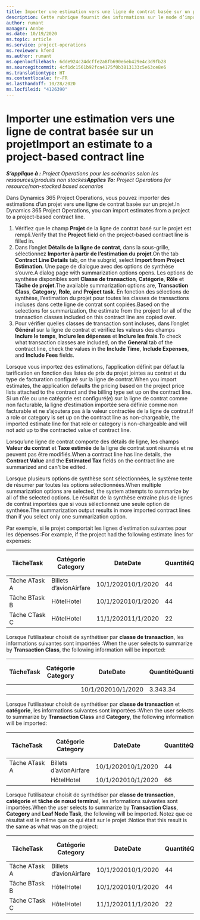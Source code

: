 ```yaml
---
title: Importer une estimation vers une ligne de contrat basée sur un projet
description: Cette rubrique fournit des informations sur le mode d’importation des estimations à partir d’un projet vers une ligne du contrat.
author: rumant
manager: Annbe
ms.date: 10/19/2020
ms.topic: article
ms.service: project-operations
ms.reviewer: kfend
ms.author: rumant
ms.openlocfilehash: 6dde924c24dcffe2a8fb690e6eb429e4c3d9fb28
ms.sourcegitcommit: 4cf1dc1561b92fca4175f0b3813133c5e63ce8e6
ms.translationtype: HT
ms.contentlocale: fr-FR
ms.lasthandoff: 10/28/2020
ms.locfileid: "4126390"
---
```

# <a name="import-an-estimate-to-a-project-based-contract-line"></a><span data-ttu-id="92ab1-103">Importer une estimation vers une ligne de contrat basée sur un projet</span><span class="sxs-lookup"><span data-stu-id="92ab1-103">Import an estimate to a project-based contract line</span></span>

<span data-ttu-id="92ab1-104">_**S’applique à :** Project Operations pour les scénarios selon les ressources/produits non stockés_</span><span class="sxs-lookup"><span data-stu-id="92ab1-104">_**Applies To:** Project Operations for resource/non-stocked based scenarios_</span></span>

<span data-ttu-id="92ab1-105">Dans Dynamics 365 Project Operations, vous pouvez importer des estimations d’un projet vers une ligne de contrat basée sur un projet.</span><span class="sxs-lookup"><span data-stu-id="92ab1-105">In Dynamics 365 Project Operations, you can import estimates from a project to a project-based contract line.</span></span>

1. <span data-ttu-id="92ab1-106">Vérifiez que le champ **Projet** de la ligne de contrat basé sur le projet est rempli.</span><span class="sxs-lookup"><span data-stu-id="92ab1-106">Verify that the **Project** field on the project-based contract line is filled in.</span></span>
2. <span data-ttu-id="92ab1-107">Dans l’onglet **Détails de la ligne de contrat**, dans la sous-grille, sélectionnez **Importer à partir de l’estimation du projet**.</span><span class="sxs-lookup"><span data-stu-id="92ab1-107">On the tab **Contract Line Details** tab, on the subgrid, select **Import from Project Estimation**.</span></span> <span data-ttu-id="92ab1-108">Une page de dialogue avec des options de synthèse s’ouvre.</span><span class="sxs-lookup"><span data-stu-id="92ab1-108">A dialog page with summarization options opens.</span></span> <span data-ttu-id="92ab1-109">Les options de synthèse disponibles sont **Classe de transaction**, **Catégorie**, **Rôle** et **Tâche de projet**.</span><span class="sxs-lookup"><span data-stu-id="92ab1-109">The available summarization options are, **Transaction Class**, **Category**, **Role**, and **Project task**.</span></span> <span data-ttu-id="92ab1-110">En fonction des sélections de synthèse, l’estimation du projet pour toutes les classes de transactions incluses dans cette ligne de contrat sont copiées.</span><span class="sxs-lookup"><span data-stu-id="92ab1-110">Based on the selections for summarization, the estimate from the project for all of the transaction classes included on this contract line are copied over.</span></span> 
3. <span data-ttu-id="92ab1-111">Pour vérifier quelles classes de transaction sont incluses, dans l’onglet **Général** sur la ligne de contrat et vérifiez les valeurs des champs **Inclure le temps**, **Inclure les dépenses** et **Inclure les frais**.</span><span class="sxs-lookup"><span data-stu-id="92ab1-111">To check what transaction classes are included, on the **General** tab of the contract line, check the values in the **Include Time**, **Include Expenses**, and **Include Fees** fields.</span></span>

<span data-ttu-id="92ab1-112">Lorsque vous importez des estimations, l’application définit par défaut la tarification en fonction des listes de prix du projet jointes au contrat et du type de facturation configuré sur la ligne de contrat.</span><span class="sxs-lookup"><span data-stu-id="92ab1-112">When you import estimates, the application defaults the pricing based on the project price lists attached to the contract and the billing type set up on the contract line.</span></span> <span data-ttu-id="92ab1-113">Si un rôle ou une catégorie est configuré(e) sur la ligne de contrat comme non facturable, la ligne d’estimation importée sera définie comme non facturable et ne s’ajoutera pas à la valeur contractée de la ligne de contrat.</span><span class="sxs-lookup"><span data-stu-id="92ab1-113">If a role or category is set up on the contract line as non-chargeable, the imported estimate line for that role or category is non-chargeable and will not add up to the contracted value of contract line.</span></span>

<span data-ttu-id="92ab1-114">Lorsqu’une ligne de contrat comporte des détails de ligne, les champs **Valeur du contrat** et **Taxe estimée** de la ligne de contrat sont résumés et ne peuvent pas être modifiés.</span><span class="sxs-lookup"><span data-stu-id="92ab1-114">When a contract line has line details, the **Contract Value** and the **Estimated Tax** fields on the contract line are summarized and can't be edited.</span></span>

<span data-ttu-id="92ab1-115">Lorsque plusieurs options de synthèse sont sélectionnées, le système tente de résumer par toutes les options sélectionnées.</span><span class="sxs-lookup"><span data-stu-id="92ab1-115">When multiple summarization options are selected, the system attempts to summarize by all of the selected options.</span></span> <span data-ttu-id="92ab1-116">Le résultat de la synthèse entraîne plus de lignes de contrat importées que si vous sélectionnez une seule option de synthèse.</span><span class="sxs-lookup"><span data-stu-id="92ab1-116">The summarization output results in more imported contract lines than if you select only one summarization option.</span></span>

<span data-ttu-id="92ab1-117">Par exemple, si le projet comportait les lignes d’estimation suivantes pour les dépenses :</span><span class="sxs-lookup"><span data-stu-id="92ab1-117">For example, if the project had the following estimate lines for expenses:</span></span>

| <span data-ttu-id="92ab1-118">Tâche</span><span class="sxs-lookup"><span data-stu-id="92ab1-118">Task</span></span> | <span data-ttu-id="92ab1-119">Catégorie </span><span class="sxs-lookup"><span data-stu-id="92ab1-119">Category</span></span> | <span data-ttu-id="92ab1-120">Date</span><span class="sxs-lookup"><span data-stu-id="92ab1-120">Date</span></span> | <span data-ttu-id="92ab1-121">Quantité</span><span class="sxs-lookup"><span data-stu-id="92ab1-121">Quantity</span></span> | <span data-ttu-id="92ab1-122">Prix unitaire</span><span class="sxs-lookup"><span data-stu-id="92ab1-122">Unit price</span></span> | <span data-ttu-id="92ab1-123">Montant</span><span class="sxs-lookup"><span data-stu-id="92ab1-123">Amount</span></span> |
| --- | --- | --- | --- | --- | --- |
| <span data-ttu-id="92ab1-124">Tâche A</span><span class="sxs-lookup"><span data-stu-id="92ab1-124">Task A</span></span> | <span data-ttu-id="92ab1-125">Billets d’avion</span><span class="sxs-lookup"><span data-stu-id="92ab1-125">Airfare</span></span> | <span data-ttu-id="92ab1-126">10/1/2020</span><span class="sxs-lookup"><span data-stu-id="92ab1-126">10/1/2020</span></span> | <span data-ttu-id="92ab1-127">4</span><span class="sxs-lookup"><span data-stu-id="92ab1-127">4</span></span> | <span data-ttu-id="92ab1-128">400</span><span class="sxs-lookup"><span data-stu-id="92ab1-128">400</span></span> | <span data-ttu-id="92ab1-129">1600</span><span class="sxs-lookup"><span data-stu-id="92ab1-129">1600</span></span> |
| <span data-ttu-id="92ab1-130">Tâche B</span><span class="sxs-lookup"><span data-stu-id="92ab1-130">Task B</span></span> | <span data-ttu-id="92ab1-131">Hôtel</span><span class="sxs-lookup"><span data-stu-id="92ab1-131">Hotel</span></span> | <span data-ttu-id="92ab1-132">10/1/2020</span><span class="sxs-lookup"><span data-stu-id="92ab1-132">10/1/2020</span></span> | <span data-ttu-id="92ab1-133">4</span><span class="sxs-lookup"><span data-stu-id="92ab1-133">4</span></span> | <span data-ttu-id="92ab1-134">200</span><span class="sxs-lookup"><span data-stu-id="92ab1-134">200</span></span> | <span data-ttu-id="92ab1-135">800</span><span class="sxs-lookup"><span data-stu-id="92ab1-135">800</span></span> |
| <span data-ttu-id="92ab1-136">Tâche C</span><span class="sxs-lookup"><span data-stu-id="92ab1-136">Task C</span></span> | <span data-ttu-id="92ab1-137">Hôtel</span><span class="sxs-lookup"><span data-stu-id="92ab1-137">Hotel</span></span> | <span data-ttu-id="92ab1-138">11/1/2020</span><span class="sxs-lookup"><span data-stu-id="92ab1-138">11/1/2020</span></span> | <span data-ttu-id="92ab1-139">2</span><span class="sxs-lookup"><span data-stu-id="92ab1-139">2</span></span> | <span data-ttu-id="92ab1-140">200</span><span class="sxs-lookup"><span data-stu-id="92ab1-140">200</span></span> | <span data-ttu-id="92ab1-141">400</span><span class="sxs-lookup"><span data-stu-id="92ab1-141">400</span></span> |

<span data-ttu-id="92ab1-142">Lorsque l’utilisateur choisit de synthétiser par **classe de transaction**, les informations suivantes sont importées :</span><span class="sxs-lookup"><span data-stu-id="92ab1-142">When the user selects to summarize by **Transaction Class**, the following information will be imported:</span></span>

| <span data-ttu-id="92ab1-143">Tâche</span><span class="sxs-lookup"><span data-stu-id="92ab1-143">Task</span></span> | <span data-ttu-id="92ab1-144">Catégorie </span><span class="sxs-lookup"><span data-stu-id="92ab1-144">Category</span></span> | <span data-ttu-id="92ab1-145">Date</span><span class="sxs-lookup"><span data-stu-id="92ab1-145">Date</span></span> | <span data-ttu-id="92ab1-146">Quantité</span><span class="sxs-lookup"><span data-stu-id="92ab1-146">Quantity</span></span> | <span data-ttu-id="92ab1-147">Prix unitaire</span><span class="sxs-lookup"><span data-stu-id="92ab1-147">Unit price</span></span> | <span data-ttu-id="92ab1-148">Montant</span><span class="sxs-lookup"><span data-stu-id="92ab1-148">Amount</span></span> |
| --- | --- | --- | --- | --- | --- |
| &nbsp;  | &nbsp;  | <span data-ttu-id="92ab1-149">10/1/2020</span><span class="sxs-lookup"><span data-stu-id="92ab1-149">10/1/2020</span></span> | <span data-ttu-id="92ab1-150">3.34</span><span class="sxs-lookup"><span data-stu-id="92ab1-150">3.34</span></span> | <span data-ttu-id="92ab1-151">840</span><span class="sxs-lookup"><span data-stu-id="92ab1-151">840</span></span> | <span data-ttu-id="92ab1-152">2800</span><span class="sxs-lookup"><span data-stu-id="92ab1-152">2800</span></span> |

<span data-ttu-id="92ab1-153">Lorsque l’utilisateur choisit de synthétiser par **classe de transaction** et **catégorie**, les informations suivantes sont importées :</span><span class="sxs-lookup"><span data-stu-id="92ab1-153">When the user selects to summarize by **Transaction Class** and **Category**, the following information will be imported:</span></span>

| <span data-ttu-id="92ab1-154">Tâche</span><span class="sxs-lookup"><span data-stu-id="92ab1-154">Task</span></span> | <span data-ttu-id="92ab1-155">Catégorie </span><span class="sxs-lookup"><span data-stu-id="92ab1-155">Category</span></span> | <span data-ttu-id="92ab1-156">Date</span><span class="sxs-lookup"><span data-stu-id="92ab1-156">Date</span></span> | <span data-ttu-id="92ab1-157">Quantité</span><span class="sxs-lookup"><span data-stu-id="92ab1-157">Quantity</span></span> | <span data-ttu-id="92ab1-158">Prix unitaire</span><span class="sxs-lookup"><span data-stu-id="92ab1-158">Unit price</span></span> | <span data-ttu-id="92ab1-159">Montant</span><span class="sxs-lookup"><span data-stu-id="92ab1-159">Amount</span></span> |
| --- | --- | --- | --- | --- | --- |
| <span data-ttu-id="92ab1-160">Tâche A</span><span class="sxs-lookup"><span data-stu-id="92ab1-160">Task A</span></span> | <span data-ttu-id="92ab1-161">Billets d’avion</span><span class="sxs-lookup"><span data-stu-id="92ab1-161">Airfare</span></span> | <span data-ttu-id="92ab1-162">10/1/2020</span><span class="sxs-lookup"><span data-stu-id="92ab1-162">10/1/2020</span></span> | <span data-ttu-id="92ab1-163">4</span><span class="sxs-lookup"><span data-stu-id="92ab1-163">4</span></span> | <span data-ttu-id="92ab1-164">400</span><span class="sxs-lookup"><span data-stu-id="92ab1-164">400</span></span> | <span data-ttu-id="92ab1-165">1600</span><span class="sxs-lookup"><span data-stu-id="92ab1-165">1600</span></span> |
| &nbsp;  | <span data-ttu-id="92ab1-166">Hôtel</span><span class="sxs-lookup"><span data-stu-id="92ab1-166">Hotel</span></span> | <span data-ttu-id="92ab1-167">10/1/2020</span><span class="sxs-lookup"><span data-stu-id="92ab1-167">10/1/2020</span></span> | <span data-ttu-id="92ab1-168">6</span><span class="sxs-lookup"><span data-stu-id="92ab1-168">6</span></span> | <span data-ttu-id="92ab1-169">200</span><span class="sxs-lookup"><span data-stu-id="92ab1-169">200</span></span> | <span data-ttu-id="92ab1-170">1200</span><span class="sxs-lookup"><span data-stu-id="92ab1-170">1200</span></span> |

<span data-ttu-id="92ab1-171">Lorsque l’utilisateur choisit de synthétiser par **classe de transaction**, **catégorie** et **tâche de nœud terminal**, les informations suivantes sont importées.</span><span class="sxs-lookup"><span data-stu-id="92ab1-171">When the user selects to summarize by **Transaction Class**, **Category** and **Leaf Node Task**, the following will be imported.</span></span> <span data-ttu-id="92ab1-172">Notez que ce résultat est le même que ce qui était sur le projet :</span><span class="sxs-lookup"><span data-stu-id="92ab1-172">Notice that this result is the same as what was on the project:</span></span>

| <span data-ttu-id="92ab1-173">Tâche</span><span class="sxs-lookup"><span data-stu-id="92ab1-173">Task</span></span> | <span data-ttu-id="92ab1-174">Catégorie </span><span class="sxs-lookup"><span data-stu-id="92ab1-174">Category</span></span> | <span data-ttu-id="92ab1-175">Date</span><span class="sxs-lookup"><span data-stu-id="92ab1-175">Date</span></span> | <span data-ttu-id="92ab1-176">Quantité</span><span class="sxs-lookup"><span data-stu-id="92ab1-176">Quantity</span></span> | <span data-ttu-id="92ab1-177">Prix unitaire</span><span class="sxs-lookup"><span data-stu-id="92ab1-177">Unit price</span></span> | <span data-ttu-id="92ab1-178">Montant</span><span class="sxs-lookup"><span data-stu-id="92ab1-178">Amount</span></span> |
| --- | --- | --- | --- | --- | --- |
| <span data-ttu-id="92ab1-179">Tâche A</span><span class="sxs-lookup"><span data-stu-id="92ab1-179">Task A</span></span> | <span data-ttu-id="92ab1-180">Billets d’avion</span><span class="sxs-lookup"><span data-stu-id="92ab1-180">Airfare</span></span> | <span data-ttu-id="92ab1-181">10/1/2020</span><span class="sxs-lookup"><span data-stu-id="92ab1-181">10/1/2020</span></span> | <span data-ttu-id="92ab1-182">4</span><span class="sxs-lookup"><span data-stu-id="92ab1-182">4</span></span> | <span data-ttu-id="92ab1-183">400</span><span class="sxs-lookup"><span data-stu-id="92ab1-183">400</span></span> | <span data-ttu-id="92ab1-184">1600</span><span class="sxs-lookup"><span data-stu-id="92ab1-184">1600</span></span> |
| <span data-ttu-id="92ab1-185">Tâche B</span><span class="sxs-lookup"><span data-stu-id="92ab1-185">Task B</span></span> | <span data-ttu-id="92ab1-186">Hôtel</span><span class="sxs-lookup"><span data-stu-id="92ab1-186">Hotel</span></span> | <span data-ttu-id="92ab1-187">10/1/2020</span><span class="sxs-lookup"><span data-stu-id="92ab1-187">10/1/2020</span></span> | <span data-ttu-id="92ab1-188">4</span><span class="sxs-lookup"><span data-stu-id="92ab1-188">4</span></span> | <span data-ttu-id="92ab1-189">200</span><span class="sxs-lookup"><span data-stu-id="92ab1-189">200</span></span> | <span data-ttu-id="92ab1-190">800</span><span class="sxs-lookup"><span data-stu-id="92ab1-190">800</span></span> |
| <span data-ttu-id="92ab1-191">Tâche C</span><span class="sxs-lookup"><span data-stu-id="92ab1-191">Task C</span></span> | <span data-ttu-id="92ab1-192">Hôtel</span><span class="sxs-lookup"><span data-stu-id="92ab1-192">Hotel</span></span> | <span data-ttu-id="92ab1-193">11/1/2020</span><span class="sxs-lookup"><span data-stu-id="92ab1-193">11/1/2020</span></span> | <span data-ttu-id="92ab1-194">2</span><span class="sxs-lookup"><span data-stu-id="92ab1-194">2</span></span> | <span data-ttu-id="92ab1-195">200</span><span class="sxs-lookup"><span data-stu-id="92ab1-195">200</span></span> | <span data-ttu-id="92ab1-196">400</span><span class="sxs-lookup"><span data-stu-id="92ab1-196">400</span></span> |
